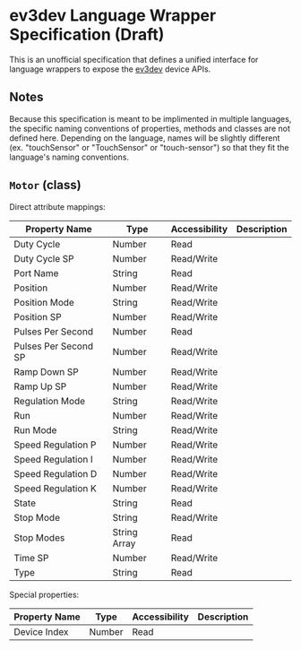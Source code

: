 ev3dev Language Wrapper Specification (Draft)
===
This is an unofficial specification that defines a unified interface for language wrappers to expose the [ev3dev](http://www.ev3dev.org) device APIs. 

Notes
---
Because this specification is meant to be implimented in multiple languages, the specific naming conventions of properties, methods and classes are not defined here. Depending on the language, names will be slightly different (ex. "touchSensor" or "TouchSensor" or "touch-sensor") so that they fit the language's naming conventions. 


`Motor` (class)
-----
Direct attribute mappings:

Property Name|Type|Accessibility|Description
---|---|---|---
Duty Cycle|Number|Read
Duty Cycle SP|Number|Read/Write
Port Name|String|Read
Position|Number|Read/Write
Position Mode|String|Read/Write
Position SP|Number|Read/Write
Pulses Per Second|Number|Read
Pulses Per Second SP|Number|Read/Write
Ramp Down SP|Number|Read/Write
Ramp Up SP|Number|Read/Write
Regulation Mode|String|Read/Write
Run|Number|Read/Write
Run Mode|String|Read/Write
Speed Regulation P|Number|Read/Write
Speed Regulation I|Number|Read/Write
Speed Regulation D|Number|Read/Write
Speed Regulation K|Number|Read/Write
State|String|Read
Stop Mode|String|Read/Write
Stop Modes|String Array|Read
Time SP|Number|Read/Write
Type|String|Read

Special properties:

Property Name|Type|Accessibility|Description
---|---|---|---
Device Index|Number|Read
